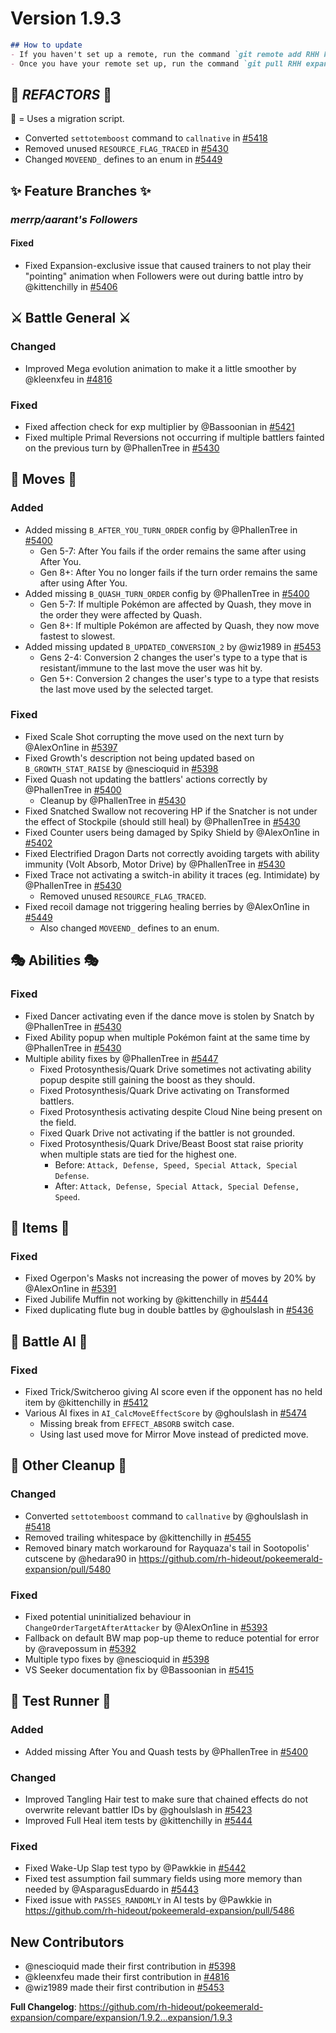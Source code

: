 # Version 1.9.3

```md
## How to update
- If you haven't set up a remote, run the command `git remote add RHH https://github.com/rh-hideout/pokeemerald-expansion`.
- Once you have your remote set up, run the command `git pull RHH expansion/1.9.3`.
```

## 🌋 *REFACTORS* 🌋
📜 = Uses a migration script.
* Converted `settotemboost` command to `callnative` in [#5418](https://github.com/rh-hideout/pokeemerald-expansion/pull/5418)
* Removed unused `RESOURCE_FLAG_TRACED` in [#5430](https://github.com/rh-hideout/pokeemerald-expansion/pull/5430)
* Changed `MOVEEND_` defines to an enum in [#5449](https://github.com/rh-hideout/pokeemerald-expansion/pull/5449)

## ✨ Feature Branches ✨
### ***merrp/aarant's Followers***
#### Fixed
* Fixed Expansion-exclusive issue that caused trainers to not play their "pointing" animation when Followers were out during battle intro by @kittenchilly in [#5406](https://github.com/rh-hideout/pokeemerald-expansion/pull/5406)

## ⚔️ Battle General ⚔️ ##
### Changed
* Improved Mega evolution animation to make it a little smoother by @kleenxfeu in [#4816](https://github.com/rh-hideout/pokeemerald-expansion/pull/4816)
### Fixed
* Fixed affection check for exp multiplier by @Bassoonian in [#5421](https://github.com/rh-hideout/pokeemerald-expansion/pull/5421)
* Fixed multiple Primal Reversions not occurring if multiple battlers fainted on the previous turn by @PhallenTree in [#5430](https://github.com/rh-hideout/pokeemerald-expansion/pull/5430)

## 🤹 Moves 🤹
### Added
* Added missing `B_AFTER_YOU_TURN_ORDER` config by @PhallenTree in [#5400](https://github.com/rh-hideout/pokeemerald-expansion/pull/5400)
    * Gen 5-7: After You fails if the order remains the same after using After You.
    * Gen 8+: After You no longer fails if the turn order remains the same after using After You.
* Added missing `B_QUASH_TURN_ORDER` config by @PhallenTree in [#5400](https://github.com/rh-hideout/pokeemerald-expansion/pull/5400)
    * Gen 5-7: If multiple Pokémon are affected by Quash, they move in the order they were affected by Quash.
    * Gen 8+: If multiple Pokémon are affected by Quash, they now move fastest to slowest.
* Added missing updated `B_UPDATED_CONVERSION_2` by @wiz1989 in [#5453](https://github.com/rh-hideout/pokeemerald-expansion/pull/5453)
    * Gens 2-4: Conversion 2 changes the user's type to a type that is resistant/immune to the last move the user was hit by.
    * Gen 5+: Conversion 2 changes the user's type to a type that resists the last move used by the selected target.
### Fixed
* Fixed Scale Shot corrupting the move used on the next turn by @AlexOn1ine in [#5397](https://github.com/rh-hideout/pokeemerald-expansion/pull/5397)
* Fixed Growth's description not being updated based on `B_GROWTH_STAT_RAISE` by @nescioquid in [#5398](https://github.com/rh-hideout/pokeemerald-expansion/pull/5398)
* Fixed Quash not updating the battlers' actions correctly by @PhallenTree in [#5400](https://github.com/rh-hideout/pokeemerald-expansion/pull/5400)
    * Cleanup by @PhallenTree in [#5430](https://github.com/rh-hideout/pokeemerald-expansion/pull/5430)
* Fixed Snatched Swallow not recovering HP if the Snatcher is not under the effect of Stockpile (should still heal) by @PhallenTree in [#5430](https://github.com/rh-hideout/pokeemerald-expansion/pull/5430)
* Fixed Counter users being damaged by Spiky Shield by @AlexOn1ine in [#5402](https://github.com/rh-hideout/pokeemerald-expansion/pull/5402)
* Fixed Electrified Dragon Darts not correctly avoiding targets with ability immunity (Volt Absorb, Motor Drive) by @PhallenTree in [#5430](https://github.com/rh-hideout/pokeemerald-expansion/pull/5430)
* Fixed Trace not activating a switch-in ability it traces (eg. Intimidate) by @PhallenTree in [#5430](https://github.com/rh-hideout/pokeemerald-expansion/pull/5430)
    * Removed unused `RESOURCE_FLAG_TRACED`.
* Fixed recoil damage not triggering healing berries by @AlexOn1ine in [#5449](https://github.com/rh-hideout/pokeemerald-expansion/pull/5449)
    * Also changed `MOVEEND_` defines to an enum.
## 🎭 Abilities 🎭
### Fixed
* Fixed Dancer activating even if the dance move is stolen by Snatch by @PhallenTree in [#5430](https://github.com/rh-hideout/pokeemerald-expansion/pull/5430)
* Fixed Ability popup when multiple Pokémon faint at the same time by @PhallenTree in [#5430](https://github.com/rh-hideout/pokeemerald-expansion/pull/5430)
* Multiple ability fixes by @PhallenTree in [#5447](https://github.com/rh-hideout/pokeemerald-expansion/pull/5447)
    * Fixed Protosynthesis/Quark Drive sometimes not activating ability popup despite still gaining the boost as they should.
    * Fixed Protosynthesis/Quark Drive activating on Transformed battlers.
    * Fixed Protosynthesis activating despite Cloud Nine being present on the field.
    * Fixed Quark Drive not activating if the battler is not grounded.
    * Fixed Protosynthesis/Quark Drive/Beast Boost stat raise priority when multiple stats are tied for the highest one.
        * Before: `Attack, Defense, Speed, Special Attack, Special Defense`.
        * After: `Attack, Defense, Special Attack, Special Defense, Speed`.

## 🧶 Items 🧶
### Fixed
* Fixed Ogerpon's Masks not increasing the power of moves by 20% by @AlexOn1ine in [#5391](https://github.com/rh-hideout/pokeemerald-expansion/pull/5391)
* Fixed Jubilife Muffin not working by @kittenchilly in [#5444](https://github.com/rh-hideout/pokeemerald-expansion/pull/5444)
* Fixed duplicating flute bug in double battles by @ghoulslash in [#5436](https://github.com/rh-hideout/pokeemerald-expansion/pull/5436)

## 🤖 Battle AI 🤖
### Fixed
* Fixed Trick/Switcheroo giving AI score even if the opponent has no held item by @kittenchilly in [#5412](https://github.com/rh-hideout/pokeemerald-expansion/pull/5412)
* Various AI fixes in `AI_CalcMoveEffectScore` by @ghoulslash in [#5474](https://github.com/rh-hideout/pokeemerald-expansion/pull/5474)
    * Missing break from `EFFECT_ABSORB` switch case.
    * Using last used move for Mirror Move instead of predicted move.

## 🧹 Other Cleanup 🧹
### Changed
* Converted `settotemboost` command to `callnative` by @ghoulslash in [#5418](https://github.com/rh-hideout/pokeemerald-expansion/pull/5418)
* Removed trailing whitespace by @kittenchilly in [#5455](https://github.com/rh-hideout/pokeemerald-expansion/pull/5455)
* Removed binary match workaround for Rayquaza's tail in Sootopolis' cutscene by @hedara90 in https://github.com/rh-hideout/pokeemerald-expansion/pull/5480
### Fixed
* Fixed potential uninitialized behaviour in `ChangeOrderTargetAfterAttacker` by @AlexOn1ine in [#5393](https://github.com/rh-hideout/pokeemerald-expansion/pull/5393)
* Fallback on default BW map pop-up theme to reduce potential for error by @ravepossum in [#5392](https://github.com/rh-hideout/pokeemerald-expansion/pull/5392)
* Multiple typo fixes by @nescioquid in [#5398](https://github.com/rh-hideout/pokeemerald-expansion/pull/5398)
* VS Seeker documentation fix by @Bassoonian in [#5415](https://github.com/rh-hideout/pokeemerald-expansion/pull/5415)

## 🧪 Test Runner 🧪
### Added
* Added missing After You and Quash tests by @PhallenTree in [#5400](https://github.com/rh-hideout/pokeemerald-expansion/pull/5400)
### Changed
* Improved Tangling Hair test to make sure that chained effects do not overwrite relevant battler IDs by @ghoulslash in [#5423](https://github.com/rh-hideout/pokeemerald-expansion/pull/5423)
* Improved Full Heal item tests by @kittenchilly in [#5444](https://github.com/rh-hideout/pokeemerald-expansion/pull/5444)
### Fixed
* Fixed Wake-Up Slap test typo by @Pawkkie in [#5442](https://github.com/rh-hideout/pokeemerald-expansion/pull/5442)
* Fixed test assumption fail summary fields using more memory than needed by @AsparagusEduardo in [#5443](https://github.com/rh-hideout/pokeemerald-expansion/pull/5443)
* Fixed issue with `PASSES_RANDOMLY` in AI tests by @Pawkkie in https://github.com/rh-hideout/pokeemerald-expansion/pull/5486

## New Contributors
* @nescioquid made their first contribution in [#5398](https://github.com/rh-hideout/pokeemerald-expansion/pull/5398)
* @kleenxfeu made their first contribution in [#4816](https://github.com/rh-hideout/pokeemerald-expansion/pull/4816)
* @wiz1989 made their first contribution in [#5453](https://github.com/rh-hideout/pokeemerald-expansion/pull/5453)

**Full Changelog**: https://github.com/rh-hideout/pokeemerald-expansion/compare/expansion/1.9.2...expansion/1.9.3

<!--Last PR: 5486-->
<!--Used to keep track of the last PR merged in case new ones come in before the changelog is done.-->
